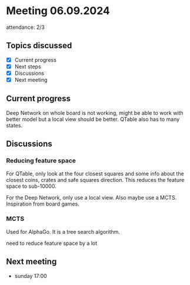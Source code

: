# Meeting 06.09.2024

attendance: 2/3

## Topics discussed

- [x] Current progress
- [x] Next steps
- [x] Discussions
- [x] Next meeting

## Current progress

Deep Network on whole board is not working, might be able to work with better model but a local view should be better.
QTable also has to many states.

## Discussions

### Reducing feature space

For QTable, only look at the four closest squares and some info about the closest coins, crates and safe squares direction. This reduces the feature space to sub-10000.

For the Deep Network, only use a local view. Also maybe use a MCTS. Inspiration from board games.

### MCTS

Used for AlphaGo. It is a tree search algorithm.

need to reduce feature space by a lot

## Next meeting

- sunday 17:00